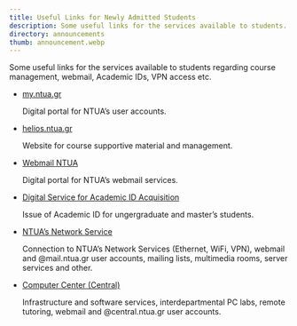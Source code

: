 ```yaml
---
title: Useful Links for Newly Admitted Students
description: Some useful links for the services available to students.
directory: announcements
thumb: announcement.webp
---
```

Some useful links for the services available to students regarding course management, webmail, Academic IDs, VPN access etc.

*	[my.ntua.gr](http://my.ntua.gr/)

    Digital portal for NTUA’s user accounts.
*	[helios.ntua.gr](https://helios.ntua.gr/)

    Website for course supportive material and management.
* [Webmail NTUA](https://webmail.ntua.gr/)

    Digital portal for NTUA’s webmail services.
* [Digital Service for Academic ID Acquisition](https://submit-academicid.minedu.gov.gr/)

    Issue of Academic ID for ungergraduate and master’s students.
* [NTUA’s Network Service](http://www.noc.ntua.gr/)

    Connection to NTUA’s Network Services (Ethernet, WiFi, VPN), webmail and @mail.ntua.gr user accounts, mailing lists, multimedia rooms, server services and other.
* [Computer Center (Central)](http://www.central.ntua.gr/)

    Infrastructure and software services, interdepartmental PC labs, remote tutoring, webmail and @central.ntua.gr user accounts.
